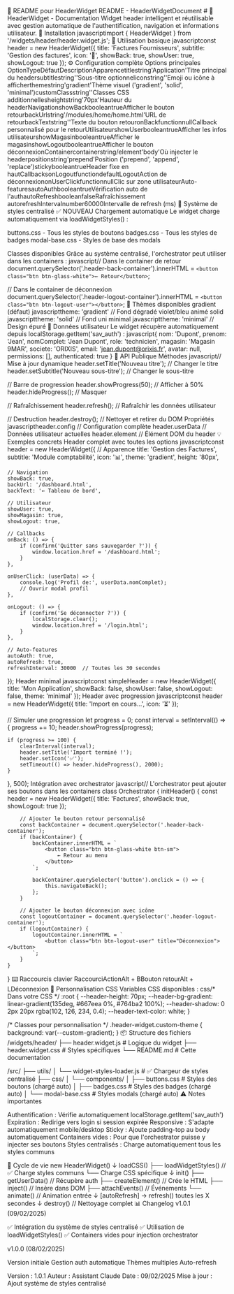 📄 README pour HeaderWidget
README - HeaderWidgetDocument # 🎯 HeaderWidget - Documentation
Widget header intelligent et réutilisable avec gestion automatique de l'authentification, navigation et informations utilisateur.
🚀 Installation
javascriptimport { HeaderWidget } from '/widgets/header/header.widget.js';
📝 Utilisation basique
javascriptconst header = new HeaderWidget({
    title: 'Factures Fournisseurs',
    subtitle: 'Gestion des factures',
    icon: '📑',
    showBack: true,
    showUser: true,
    showLogout: true
});
⚙️ Configuration complète
Options principales
OptionTypeDéfautDescriptionApparencetitlestring'Application'Titre principal du headersubtitlestring''Sous-titre optionneliconstring''Emoji ou icône à afficherthemestring'gradient'Thème visuel ('gradient', 'solid', 'minimal')customClassstring''Classes CSS additionnellesheightstring'70px'Hauteur du headerNavigationshowBackbooleantrueAfficher le bouton retourbackUrlstring'/modules/home/home.html'URL de retourbackTextstring''Texte du bouton retouronBackfunctionnullCallback personnalisé pour le retourUtilisateurshowUserbooleantrueAfficher les infos utilisateurshowMagasinbooleantrueAfficher le magasinshowLogoutbooleantrueAfficher le bouton déconnexionContainercontainerstring/element'body'Où injecter le headerpositionstring'prepend'Position ('prepend', 'append', 'replace')stickybooleantrueHeader fixe en hautCallbacksonLogoutfunctiondefaultLogoutAction de déconnexiononUserClickfunctionnullClic sur zone utilisateurAuto-featuresautoAuthbooleantrueVérification auto de l'authautoRefreshbooleanfalseRafraîchissement autorefreshIntervalnumber60000Intervalle de refresh (ms)
🎨 Système de styles centralisé ✅ NOUVEAU
Chargement automatique
Le widget charge automatiquement via loadWidgetStyles() :

buttons.css - Tous les styles de boutons
badges.css - Tous les styles de badges
modal-base.css - Styles de base des modals

Classes disponibles
Grâce au système centralisé, l'orchestrator peut utiliser dans les containers :
javascript// Dans le container de retour
document.querySelector('.header-back-container').innerHTML = `
    <button class="btn btn-glass-white">← Retour</button>
`;

// Dans le container de déconnexion  
document.querySelector('.header-logout-container').innerHTML = `
    <button class="btn btn-logout-user"></button>
`;
🎯 Thèmes disponibles
gradient (défaut)
javascripttheme: 'gradient'  // Fond dégradé violet/bleu animé
solid
javascripttheme: 'solid'     // Fond uni
minimal
javascripttheme: 'minimal'   // Design épuré
👤 Données utilisateur
Le widget récupère automatiquement depuis localStorage.getItem('sav_auth') :
javascript{
    nom: 'Dupont',
    prenom: 'Jean',
    nomComplet: 'Jean Dupont',
    role: 'technicien',
    magasin: 'Magasin 9MAR',
    societe: 'ORIXIS',
    email: 'jean.dupont@orixis.fr',
    avatar: null,
    permissions: [],
    authenticated: true
}
📌 API Publique
Méthodes
javascript// Mise à jour dynamique
header.setTitle('Nouveau titre');           // Changer le titre
header.setSubtitle('Nouveau sous-titre');   // Changer le sous-titre

// Barre de progression
header.showProgress(50);                    // Afficher à 50%
header.hideProgress();                       // Masquer

// Rafraîchissement
header.refresh();                           // Rafraîchir les données utilisateur

// Destruction
header.destroy();                           // Nettoyer et retirer du DOM
Propriétés
javascriptheader.config       // Configuration complète
header.userData     // Données utilisateur actuelles
header.element      // Élément DOM du header
💡 Exemples concrets
Header complet avec toutes les options
javascriptconst header = new HeaderWidget({
    // Apparence
    title: 'Gestion des Factures',
    subtitle: 'Module comptabilité',
    icon: '📊',
    theme: 'gradient',
    height: '80px',
    
    // Navigation
    showBack: true,
    backUrl: '/dashboard.html',
    backText: '← Tableau de bord',
    
    // Utilisateur
    showUser: true,
    showMagasin: true,
    showLogout: true,
    
    // Callbacks
    onBack: () => {
        if (confirm('Quitter sans sauvegarder ?')) {
            window.location.href = '/dashboard.html';
        }
    },
    
    onUserClick: (userData) => {
        console.log('Profil de:', userData.nomComplet);
        // Ouvrir modal profil
    },
    
    onLogout: () => {
        if (confirm('Se déconnecter ?')) {
            localStorage.clear();
            window.location.href = '/login.html';
        }
    },
    
    // Auto-features
    autoAuth: true,
    autoRefresh: true,
    refreshInterval: 30000  // Toutes les 30 secondes
});
Header minimal
javascriptconst simpleHeader = new HeaderWidget({
    title: 'Mon Application',
    showBack: false,
    showUser: false,
    showLogout: false,
    theme: 'minimal'
});
Header avec progression
javascriptconst header = new HeaderWidget({
    title: 'Import en cours...',
    icon: '⏳'
});

// Simuler une progression
let progress = 0;
const interval = setInterval(() => {
    progress += 10;
    header.showProgress(progress);
    
    if (progress >= 100) {
        clearInterval(interval);
        header.setTitle('Import terminé !');
        header.setIcon('✅');
        setTimeout(() => header.hideProgress(), 2000);
    }
}, 500);
Intégration avec orchestrator
javascript// L'orchestrator peut ajouter ses boutons dans les containers
class Orchestrator {
    initHeader() {
        const header = new HeaderWidget({
            title: 'Factures',
            showBack: true,
            showLogout: true
        });
        
        // Ajouter le bouton retour personnalisé
        const backContainer = document.querySelector('.header-back-container');
        if (backContainer) {
            backContainer.innerHTML = `
                <button class="btn btn-glass-white btn-sm">
                    ← Retour au menu
                </button>
            `;
            
            backContainer.querySelector('button').onclick = () => {
                this.navigateBack();
            };
        }
        
        // Ajouter le bouton déconnexion avec icône
        const logoutContainer = document.querySelector('.header-logout-container');
        if (logoutContainer) {
            logoutContainer.innerHTML = `
                <button class="btn btn-logout-user" title="Déconnexion"></button>
            `;
        }
    }
}
⌨️ Raccourcis clavier
RaccourciActionAlt + BBouton retourAlt + LDéconnexion
🎨 Personnalisation CSS
Variables CSS disponibles :
css/* Dans votre CSS */
:root {
    --header-height: 70px;
    --header-bg-gradient: linear-gradient(135deg, #667eea 0%, #764ba2 100%);
    --header-shadow: 0 2px 20px rgba(102, 126, 234, 0.4);
    --header-text-color: white;
}

/* Classes pour personnalisation */
.header-widget.custom-theme {
    background: var(--custom-gradient);
}
📦 Structure des fichiers
/widgets/header/
├── header.widget.js       # Logique du widget
├── header.widget.css      # Styles spécifiques
└── README.md             # Cette documentation

/src/
├── utils/
│   └── widget-styles-loader.js  # ✅ Chargeur de styles centralisé
├── css/
│   └── components/
│       ├── buttons.css          # Styles des boutons (chargé auto)
│       ├── badges.css           # Styles des badges (chargé auto)
│       └── modal-base.css       # Styles modals (chargé auto)
⚠️ Notes importantes

Authentification : Vérifie automatiquement localStorage.getItem('sav_auth')
Expiration : Redirige vers login si session expirée
Responsive : S'adapte automatiquement mobile/desktop
Sticky : Ajoute padding-top au body automatiquement
Containers vides : Pour que l'orchestrator puisse y injecter ses boutons
Styles centralisés : Charge automatiquement tous les styles communs

🔄 Cycle de vie
new HeaderWidget()
    ↓
loadCSS()
    ├── loadWidgetStyles()  // ✅ Charge styles communs
    └── Charge CSS spécifique
    ↓
init()
    ├── getUserData()      // Récupère auth
    ├── createElement()     // Crée le HTML
    ├── inject()           // Insère dans DOM
    ├── attachEvents()     // Événements
    └── animate()          // Animation entrée
    ↓
[autoRefresh] → refresh() toutes les X secondes
    ↓
destroy()                  // Nettoyage complet
📊 Changelog
v1.0.1 (09/02/2025)

✅ Intégration du système de styles centralisé
✅ Utilisation de loadWidgetStyles()
✅ Containers vides pour injection orchestrator

v1.0.0 (08/02/2025)

Version initiale
Gestion auth automatique
Thèmes multiples
Auto-refresh


Version : 1.0.1
Auteur : Assistant Claude
Date : 09/02/2025
Mise à jour : Ajout système de styles centralisé